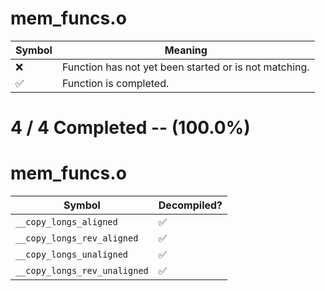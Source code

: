 # mem_funcs.o
| Symbol | Meaning 
| ------------- | ------------- 
| :x: | Function has not yet been started or is not matching. 
| :white_check_mark: | Function is completed. 


# 4 / 4 Completed -- (100.0%)
# mem_funcs.o
| Symbol | Decompiled? |
| ------------- | ------------- |
| `__copy_longs_aligned` | :white_check_mark: |
| `__copy_longs_rev_aligned` | :white_check_mark: |
| `__copy_longs_unaligned` | :white_check_mark: |
| `__copy_longs_rev_unaligned` | :white_check_mark: |
